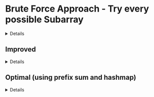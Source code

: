 # Brute Force Approach - Try every possible Subarray
<details>

1. Try every possible subarray

```
    (1,1) , (1,2), (1,3), (1,n)
            (2,2), (2,3), (2,n)
                   (3,3), (3,n)
                     .....(n,n)
```

2.  Do 2 loops to create every subarray possible


```
for (i=0 -> arr.length){
    for(j=i -> arr.length){

    }
}
```

3. Find sum using another loop
``` 
for(k=i -> j+1){
    sum
}
```

4. After calculating sum. Check if sum is equal to key or not. 
5. If sum is equal to key, then also check if length of current subarray is greater than previous length or not. 
6. Return length or a new resultant array from `(i -> j+1)`

### Time Complexity = `O(n*n*n)`
### Space Complexity = `O(1)`
</details>

## Improved
<details>

1. To reduce time complexity, we can calculate sum along with the 2nd loop and not create a 3rd loop for sum calculation.
### Time Complexity = `O(n*n)`
### Space Complexity = `O(1)`
</details>


## Optimal (using prefix sum and hashmap)
<details>

1. Use a hashmap to store the prefix sum 

| Array      | 10 | 7  | 5  | 2  | 1  | -10 |
|------------|----|----|----|----|----|-----|
| Prefix Sum | 10 | 17 | 22 | 24 | 25 | 15  |

If we get the prefix sum = k and the length (j-i+1) is greater than max length, then update the max length

2. Store the prefix sum in hashmap (key=prefixSum, value=index)
- If currentSum - hash(Key) = key, and currentLength > maxLength. Update the maxLength = (i-hash(value)+1)


### > Time Complexity = `O(n)`
### > Space Complexity = `O(n)` - hashmap
</details>
